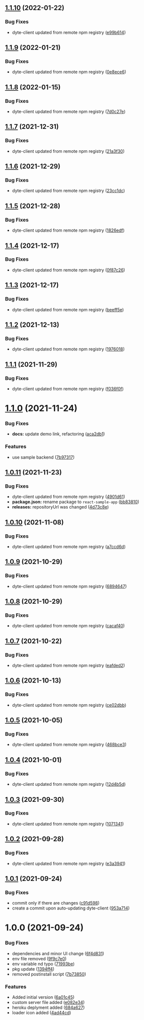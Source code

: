 ## [1.1.10](https://github.com/dyte-in/react-sample-app/compare/v1.1.9...v1.1.10) (2022-01-22)


### Bug Fixes

* dyte-client updated from remote npm registry ([e99b614](https://github.com/dyte-in/react-sample-app/commit/e99b614daa9be75f35f5ffd7a18066a3e2ec1881))

## [1.1.9](https://github.com/dyte-in/react-sample-app/compare/v1.1.8...v1.1.9) (2022-01-21)


### Bug Fixes

* dyte-client updated from remote npm registry ([0e8ece6](https://github.com/dyte-in/react-sample-app/commit/0e8ece67796c745cec6d74acfff2143919c81408))

## [1.1.8](https://github.com/dyte-in/react-sample-app/compare/v1.1.7...v1.1.8) (2022-01-15)


### Bug Fixes

* dyte-client updated from remote npm registry ([7d0c27e](https://github.com/dyte-in/react-sample-app/commit/7d0c27ef4030769979841236d2184c6c5b782514))

## [1.1.7](https://github.com/dyte-in/react-sample-app/compare/v1.1.6...v1.1.7) (2021-12-31)


### Bug Fixes

* dyte-client updated from remote npm registry ([21a3f30](https://github.com/dyte-in/react-sample-app/commit/21a3f30fe727b26274d13810c728ef1951a03006))

## [1.1.6](https://github.com/dyte-in/react-sample-app/compare/v1.1.5...v1.1.6) (2021-12-29)


### Bug Fixes

* dyte-client updated from remote npm registry ([23cc1dc](https://github.com/dyte-in/react-sample-app/commit/23cc1dcdad0805931409730a44e7f47b3bc9a574))

## [1.1.5](https://github.com/dyte-in/react-sample-app/compare/v1.1.4...v1.1.5) (2021-12-28)


### Bug Fixes

* dyte-client updated from remote npm registry ([1826edf](https://github.com/dyte-in/react-sample-app/commit/1826edfd0616f45095400d8f3b506ad22ae7188d))

## [1.1.4](https://github.com/dyte-in/react-sample-app/compare/v1.1.3...v1.1.4) (2021-12-17)


### Bug Fixes

* dyte-client updated from remote npm registry ([0f87c26](https://github.com/dyte-in/react-sample-app/commit/0f87c26cd427e8023cc32ac3ec7467980c5f0f1b))

## [1.1.3](https://github.com/dyte-in/react-sample-app/compare/v1.1.2...v1.1.3) (2021-12-17)


### Bug Fixes

* dyte-client updated from remote npm registry ([beeff5e](https://github.com/dyte-in/react-sample-app/commit/beeff5eea7c731e26ee2acfd82b1c1f240535350))

## [1.1.2](https://github.com/dyte-in/react-sample-app/compare/v1.1.1...v1.1.2) (2021-12-13)


### Bug Fixes

* dyte-client updated from remote npm registry ([1976018](https://github.com/dyte-in/react-sample-app/commit/1976018702a06a574f55853783688d5e6d32a346))

## [1.1.1](https://github.com/dyte-in/react-sample-app/compare/v1.1.0...v1.1.1) (2021-11-29)


### Bug Fixes

* dyte-client updated from remote npm registry ([f036f0f](https://github.com/dyte-in/react-sample-app/commit/f036f0f2fb0b701b5dcbd63b39465020d20eab16))

# [1.1.0](https://github.com/dyte-in/react-sample-app/compare/v1.0.11...v1.1.0) (2021-11-24)


### Bug Fixes

* **docs:** update demo link, refactoring ([aca2db1](https://github.com/dyte-in/react-sample-app/commit/aca2db13c8e9d4e2681cfd64ddf521df8a6a20f4))


### Features

* use sample backend ([7b97317](https://github.com/dyte-in/react-sample-app/commit/7b973175fd2523869121e85472b02e693af58f52))

## [1.0.11](https://github.com/dyte-in/react-sample-app/compare/v1.0.10...v1.0.11) (2021-11-23)


### Bug Fixes

* dyte-client updated from remote npm registry ([4901d61](https://github.com/dyte-in/react-sample-app/commit/4901d61be49c55cb03bb68d47c1a02f3700b119f))
* **package.json:** rename package to `react-sample-app` ([bb83810](https://github.com/dyte-in/react-sample-app/commit/bb838102a50a40a5e4ffae189204a609b38681c3))
* **releases:** repositoryUrl was changed ([4d73c8e](https://github.com/dyte-in/react-sample-app/commit/4d73c8e90f1f8824c49431d348d50c8b3dfd01a7))

## [1.0.10](https://github.com/dyte-in/react-integration-example/compare/v1.0.9...v1.0.10) (2021-11-08)


### Bug Fixes

* dyte-client updated from remote npm registry ([a7ccd6d](https://github.com/dyte-in/react-integration-example/commit/a7ccd6d99a19aa084ca0d4cd2e4ada4e5463c647))

## [1.0.9](https://github.com/dyte-in/react-integration-example/compare/v1.0.8...v1.0.9) (2021-10-29)


### Bug Fixes

* dyte-client updated from remote npm registry ([6894647](https://github.com/dyte-in/react-integration-example/commit/6894647f47bf6c754761b0debd144f76c16e1c38))

## [1.0.8](https://github.com/dyte-in/react-integration-example/compare/v1.0.7...v1.0.8) (2021-10-29)


### Bug Fixes

* dyte-client updated from remote npm registry ([cacaf40](https://github.com/dyte-in/react-integration-example/commit/cacaf407c4edc423e3b9761b9f24f246ddfe06ab))

## [1.0.7](https://github.com/dyte-in/react-integration-example/compare/v1.0.6...v1.0.7) (2021-10-22)


### Bug Fixes

* dyte-client updated from remote npm registry ([eafded2](https://github.com/dyte-in/react-integration-example/commit/eafded2bd5d107b7493c90ca28ff28b7cd41230e))

## [1.0.6](https://github.com/dyte-in/react-integration-example/compare/v1.0.5...v1.0.6) (2021-10-13)


### Bug Fixes

* dyte-client updated from remote npm registry ([ce02dbb](https://github.com/dyte-in/react-integration-example/commit/ce02dbb070ec0afa709e0810983514c252eb76fa))

## [1.0.5](https://github.com/dyte-in/react-integration-example/compare/v1.0.4...v1.0.5) (2021-10-05)


### Bug Fixes

* dyte-client updated from remote npm registry ([468bce3](https://github.com/dyte-in/react-integration-example/commit/468bce3cf243cbd3fc0e2f334cedfa4ce9b22cd2))

## [1.0.4](https://github.com/dyte-in/react-integration-example/compare/v1.0.3...v1.0.4) (2021-10-01)


### Bug Fixes

* dyte-client updated from remote npm registry ([12d4b5d](https://github.com/dyte-in/react-integration-example/commit/12d4b5d3a085319343f5b30f97ce07a0c957727c))

## [1.0.3](https://github.com/dyte-in/react-integration-example/compare/v1.0.2...v1.0.3) (2021-09-30)


### Bug Fixes

* dyte-client updated from remote npm registry ([1071341](https://github.com/dyte-in/react-integration-example/commit/107134148555d4ce6516cdb4a6121311840bc142))

## [1.0.2](https://github.com/dyte-in/react-integration-example/compare/v1.0.1...v1.0.2) (2021-09-28)


### Bug Fixes

* dyte-client updated from remote npm registry ([e3a3941](https://github.com/dyte-in/react-integration-example/commit/e3a3941e63cf9b495dd4d16d08ace78fd16ce708))

## [1.0.1](https://github.com/dyte-in/react-integration-example/compare/v1.0.0...v1.0.1) (2021-09-24)


### Bug Fixes

* commit only if there are changes ([c91d598](https://github.com/dyte-in/react-integration-example/commit/c91d598da04ea9f60b64d42bd000dfc25084be0f))
* create a commit upon auto-updating dyte-client ([953a714](https://github.com/dyte-in/react-integration-example/commit/953a714d6766ebb7056c890d1ced25b3929bcbd4))

# 1.0.0 (2021-09-24)


### Bug Fixes

* dependencies and minor UI change ([6f4d831](https://github.com/dyte-in/react-integration-example/commit/6f4d831d5b9da6967d88b7a597ea1b01baecc008))
* env file removed ([9f9c7e0](https://github.com/dyte-in/react-integration-example/commit/9f9c7e051cf29e17194c8d71c04e90d6435b433d))
* env variable nd typo ([71993be](https://github.com/dyte-in/react-integration-example/commit/71993bec408bffd80ce8bdcfc3fecf9320838b28))
* pkg update ([1394ff4](https://github.com/dyte-in/react-integration-example/commit/1394ff4ca32a61b2809b94414f493113c9a19805))
* removed postinstall script ([7b73850](https://github.com/dyte-in/react-integration-example/commit/7b73850b38ee141c1cbe7b40f61124aa2ba31eae))


### Features

* Added initial version ([6a01c45](https://github.com/dyte-in/react-integration-example/commit/6a01c458cc4b19612f8c72378dea4490140d7dba))
* custom server file added ([e082e34](https://github.com/dyte-in/react-integration-example/commit/e082e344edc1ef29e78a79bcf1165678f3f7d9be))
* heroku deplyment added ([684a627](https://github.com/dyte-in/react-integration-example/commit/684a627392f56e4457d770fa5843f1b6581fa1bd))
* loader icon added ([4ad44cd](https://github.com/dyte-in/react-integration-example/commit/4ad44cd3da1fa6cf3abf17e30bdd8bbab2e79642))
